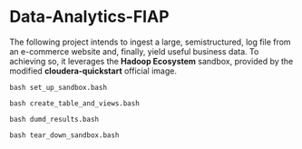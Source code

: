 # Data-Analytics-FIAP

The following project intends to ingest a large, semistructured, log file from an e-commerce website and, finally, yield useful business data. To achieving so, it leverages the <strong>Hadoop Ecosystem</strong> sandbox, provided by the modified <strong>cloudera-quickstart</strong> official image.
```console
bash set_up_sandbox.bash
```

```console
bash create_table_and_views.bash
```

```console
bash dumd_results.bash
```

```console
bash tear_down_sandbox.bash
```
